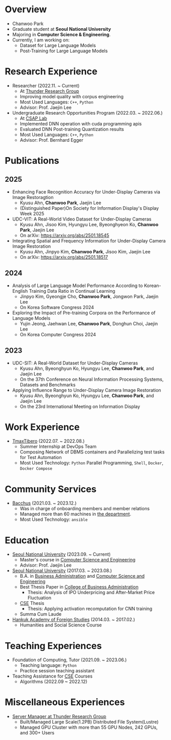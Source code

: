 # Overview
+ Chanwoo Park
+ Graduate student at **Seoul National University**
+ Majoring in **Computer Science & Engineering**.
+ Currently, I am working on:
    + Dataset for Large Language Models
    + Post-Training for Large Language Models

# Research Experience
+ Researcher (2022.11. ~ Current)
    + At [Thunder Research Group](http://aces.snu.ac.kr)
    + Improving model quality with corpus engineering
    + Most Used Languages: `C++`, `Python`
    + Advisor: Prof. Jaejin Lee
+ Undergraduate Research Opportunities Program (2022.03. ~ 2022.06.)
    + At [CSAP Lab](https://csap.snu.ac.kr/)
    + Implemented DNN operation with cuda programming apis
    + Evaluated DNN Post-training Quantization results
    + Most Used Languages: `C++`, `Python`
    + Advisor: Prof. Bernhard Egger

# Publications

## 2025
  + Enhancing Face Recognition Accuracy for Under-Display Cameras via Image Restoragtion
      + Kyusu Ahn, **Chanwoo Park**, Jaejin Lee
      + (Distinguished Paper)On Society for Information Display's Display Week 2025
  + UDC-VIT: A Real-World Video Dataset for Under-Display Cameras
      + Kyusu Ahn, Jisoo Kim, Hyungyu Lee, Byeonghyeon Ko, **Chanwoo Park**, Jaejin Lee
      + On arXiv: https://arxiv.org/abs/2501.18545
  + Integrating Spatial and Frequency Information for Under-Display Camera Image Restoration
      + Kyusu Ahn, Jinpyo Kim, **Chanwoo Park**, Jisoo Kim, Jaejin Lee
      + On arXiv: https://arxiv.org/abs/2501.18517

## 2024
  + Analysis of Large Language Model Performance According to Korean-English Training Data Ratio in Continual Learning
      + Jinpyo Kim, Gyeongje Cho, **Chanwoo Park**, Jongwon Park, Jaejin Lee
      + On Korea Software Congress 2024
  + Exploring the Impact of Pre-training Corpora on the Performance of Language Models
      + Yujin Jeong, Jaehwan Lee, **Chanwoo Park**, Donghun Choi, Jaejin Lee
      + On Korea Computer Congress 2024

## 2023
  + UDC-SIT: A Real-World Dataset for Under-Display Cameras
    + Kyusu Ahn, Byeonghyun Ko,  Hyungyu Lee, **Chanwoo Park**, and Jaejin Lee
    + On the 37th Conference on Neural Information Processing Systems, Datasets and Benchmarks
  + Applying Influence Range to Under-Display Camera Image Restoration
    + Kyusu Ahn, Byeonghyun Ko,  Hyungyu Lee, **Chanwoo Park**, and Jaejin Lee
    + On the 23rd International Meeting on Information Display


# Work Experience
+ [TmaxTibero](https://www.tmaxtibero.com/main.do) (2022.07. ~ 2022.08.)
    + Summer Internship at DevOps Team
    + Composing Network of DBMS containers and Parallelizing test tasks for Test Automation
    + Most Used Technology: `Python` Parallel Programming, `Shell`, `Docker`, `Docker Compose`

# Community Services
+ [Bacchus](https://bacchus.snucse.org) (2021.03. ~ 2023.12.)
    + Was in charge of onboarding members and member relations
    + Managed more than 60 machines in [the department](https://cse.snu.ac.kr).
    + Most Used Technology: `ansible`

# Education
+ [Seoul National University](https://www.snu.ac.kr/) (2023.09. ~ Current)
    + Master's course in [Computer Science and Engineering](https://cse.snu.ac.kr/)
    + Advisor: Prof. Jaejin Lee
+ [Seoul National University](https://www.snu.ac.kr/) (2017.03. ~ 2023.08.)
    + B.A. in [Business Administration](https://cba.snu.ac.kr/) and [Computer Science and Engineering](https://cse.snu.ac.kr/)
    + Best Thesis Paper in [College of Business Administration](https://cba.snu.ac.kr)
      + Thesis: Analysis of IPO Underpricing and After-Market Price Fluctuation
    + [CSE](https://cse.snu.ac.kr) Thesis
      + Thesis: Applying activation recomputation for CNN training
    + Summa Cum Laude
+ [Hankuk Academy of Foreign Studies](http://hafs.hs.kr/) (2014.03. ~ 2017.02.)
    + Humanities and Social Science Course

# Teaching Experiences
+ Foundation of Computing, Tutor (2021.09. ~ 2023.06.)
    + Teaching language: `Python`
    + Practice session teaching assistant
+ Teaching Assistance for [CSE](https://cse.snu.ac.kr) Courses
    + Algorithms (2022.09 ~ 2022.12)

# Miscellaneous Experiences
+ [Server Manager at Thunder Research Group](https://thunder.snu.ac.kr/)
   + Built/Managed Large Scale(1.2PB) Distributed File System(Lustre)
   + Managed GPU Cluster with more than 55 GPU Nodes, 242 GPUs, and 300+ Users
